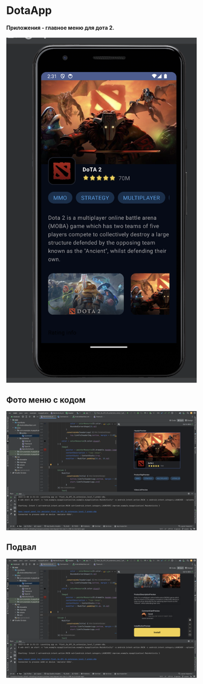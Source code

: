 # DotaApp
#### Приложения - главное меню для дота 2. 

![alt text](https://github.com/dkimperia/DotaApp/blob/photo-dop/img/main.png?raw=true)


## Фото меню с кодом

![alt text](https://github.com/dkimperia/DotaApp/blob/photo-dop/img/Снимок%20экрана%202023-11-08%20в%202.33.02%20PM.png?raw=true)


## Подвал
![alt text](https://github.com/dkimperia/DotaApp/blob/photo-dop/img/Снимок%20экрана%202023-11-08%20в%202.33.21%20PM.png?raw=true)




